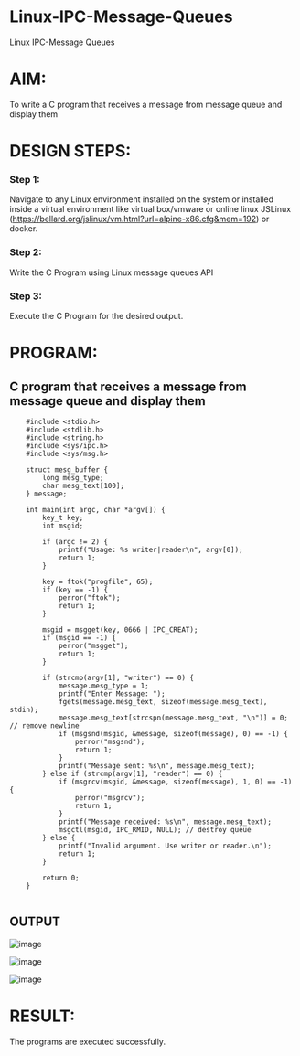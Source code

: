 # Linux-IPC-Message-Queues
Linux IPC-Message Queues

# AIM:
To write a C program that receives a message from message queue and display them

# DESIGN STEPS:

### Step 1:

Navigate to any Linux environment installed on the system or installed inside a virtual environment like virtual box/vmware or online linux JSLinux (https://bellard.org/jslinux/vm.html?url=alpine-x86.cfg&mem=192) or docker.

### Step 2:

Write the C Program using Linux message queues API 

### Step 3:

Execute the C Program for the desired output. 

# PROGRAM:

## C program that receives a message from message queue and display them

```
    #include <stdio.h>
    #include <stdlib.h>
    #include <string.h>
    #include <sys/ipc.h>
    #include <sys/msg.h>

    struct mesg_buffer {
        long mesg_type;
        char mesg_text[100];
    } message;

    int main(int argc, char *argv[]) {
        key_t key;
        int msgid;

        if (argc != 2) {
            printf("Usage: %s writer|reader\n", argv[0]);
            return 1;
        }

        key = ftok("progfile", 65);
        if (key == -1) {
            perror("ftok");
            return 1;
        }

        msgid = msgget(key, 0666 | IPC_CREAT);
        if (msgid == -1) {
            perror("msgget");
            return 1;
        }

        if (strcmp(argv[1], "writer") == 0) {
            message.mesg_type = 1;
            printf("Enter Message: ");
            fgets(message.mesg_text, sizeof(message.mesg_text), stdin);
            message.mesg_text[strcspn(message.mesg_text, "\n")] = 0; // remove newline
            if (msgsnd(msgid, &message, sizeof(message), 0) == -1) {
                perror("msgsnd");
                return 1;
            }
            printf("Message sent: %s\n", message.mesg_text);
        } else if (strcmp(argv[1], "reader") == 0) {
            if (msgrcv(msgid, &message, sizeof(message), 1, 0) == -1) {
                perror("msgrcv");
                return 1;
            }
            printf("Message received: %s\n", message.mesg_text);
            msgctl(msgid, IPC_RMID, NULL); // destroy queue
        } else {
            printf("Invalid argument. Use writer or reader.\n");
            return 1;
        }

        return 0;
    }
    
```




## OUTPUT

![image](https://github.com/user-attachments/assets/a360a413-01af-4749-b856-8e26533a7a15)


![image](https://github.com/user-attachments/assets/9aa0c760-8ef1-41da-bf99-9ce7564335b0)


![image](https://github.com/user-attachments/assets/ba6fadd6-0ef3-462a-a77e-1528b05db1c5)



# RESULT:
The programs are executed successfully.
